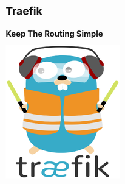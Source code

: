 # Traefik
## Keep The Routing Simple

<img src="./img/traefik_logo.png" width="300" height="350">

<!-- link -->
